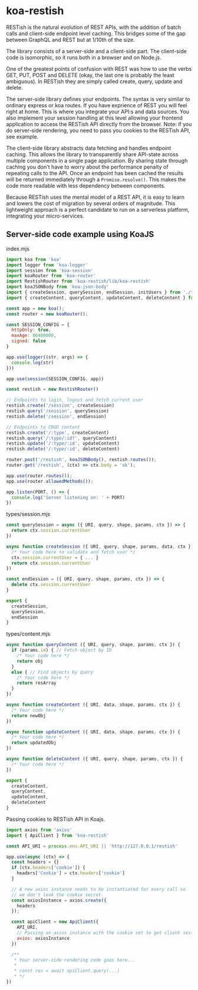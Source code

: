 # koa-restish

RESTish is the natural evolution of REST APIs, with the addition of batch calls and client-side endpoint level caching. This bridges some of the gap between GraphQL and REST but at 1/10th of the size.

The library consists of a server-side and a client-side part. The client-side code is isomorphic, so it runs both in a browser and on Node.js.

One of the greatest points of confusion with REST was how to use the verbs GET, PUT, POST and DELETE (okay, the last one is probably the least ambiguous). In RESTish they are simply called create, query, update and delete.

The server-side library defines your endpoints. The syntax is very similar to ordinary express or koa routes. If you have exprience of REST you will feel right at home. This is where you integrate your API:s and data sources. You also implement your session handling at this level allowing your frontend application to access the RESTish API directly from the browser. Note: if you do server-side rendering, you need to pass you cookies to the RESTish API, see example.

The client-side library abstracts data fetching and handles endpoint caching. This allows the library to transparently share API-state across multiple components in a single page application. By sharing state through caching you don't have to worry about the performance penalty of repeating calls to the API. Once an endpoint has been cached the results will be returned immediately through a `Promise.resolve()`. This makes the code more readable with less dependency between components.

Because RESTish uses the mental model of a REST API, it is easy to learn and lowers the cost of migration by several orders of magnitude. This lightweight approach is a perfect candidate to run on a serverless platform, integrating your micro-services.

## Server-side code example using KoaJS

index.mjs
```js
import koa from 'koa'
import logger from 'koa-logger'
import session from 'koa-session'
import koaRouter from 'koa-router'
import RestishRouter from 'koa-restish/lib/koa-restish'
import koaJSONBody from 'koa-json-body'
import { createSession, querySession, endSession, initUsers } from './types/session'
import { createContent, queryContent, updateContent, deleteContent } from './types/content'

const app = new koa();
const router = new koaRouter();

const SESSION_CONFIG = {
  httpOnly: true,
  maxAge: 86400000,
  signed: false
}

app.use(logger((str, args) => {
  console.log(str)
}))

app.use(session(SESSION_CONFIG, app))

const restish = new RestishRouter()

// Endpoints to login, logout and fetch current user
restish.create('/session', createSession)
restish.query('/session', querySession)
restish.delete('/session', endSession)

// Endpoints to CRUD content
restish.create('/:type', createContent)
restish.query('/:type/:id?', queryContent)
restish.update('/:type/:id', updateContent)
restish.delete('/:type/:id', deleteContent)

router.post('/restish', koaJSONBody(), restish.routes());
router.get('/restish', (ctx) => ctx.body = 'ok');

app.use(router.routes());
app.use(router.allowedMethods());

app.listen(PORT, () => {
  console.log('Server listening on: ' + PORT)
})
```

types/session.mjs
```js
const querySession = async ({ URI, query, shape, params, ctx }) => {
  return ctx.session.currentUser
})

async function createSession ({ URI, query, shape, params, data, ctx }) {
  /* Your code here to validate and fetch user */
  ctx.session.currentUser = { ... }
  return ctx.session.currentUser
})

const endSession = ({ URI, query, shape, params, ctx }) => {
  delete ctx.session.currentUser
}

export {
  createSession,
  querySession,
  endSession
}
```

types/content.mjs
```js
async function queryContent ({ URI, query, shape, params, ctx }) {
  if (params.id) { // Fetch object by ID
    /* Your code here */
    return obj
  }
  else { // Find objects by query
    /* Your code here */
    return resArray
  }
})

async function createContent ({ URI, data, shape, params, ctx }) {
  /* Your code here */
  return newObj
})

async function updateContent ({ URI, data, shape, params, ctx }) {
  /* Your code here */
  return updatedObj
})

async function deleteContent ({ URI, query, shape, params, ctx }) {
  /* Your code here */
})

export {
  createContent,
  queryContent,
  updateContent,
  deleteContent
}
```

Passing cookies to RESTish API in Koajs.

```js
import axios from 'axios'
import { ApiClient } from 'koa-restish'

const API_URI = process.env.API_URI || 'http://127.0.0.1/restish'

app.use(async (ctx) => {
  const headers = {}
  if (ctx.headers['cookie']) {
    headers['Cookie'] = ctx.headers['cookie']
  }

  // A new axios instance needs to be instantiated for every call so
  // we don't leak the cookie secret.
  const axiosInstance = axios.create({
    headers
  });

  const apiClient = new ApiClient({
    API_URI,
    // Passing an axios instance with the cookie set to get client session
    axios: axiosInstance
  })

  /**
   * Your server-side rendering code goes here...
   * 
   * const res = await apiClient.query(...)
   * */
})
```